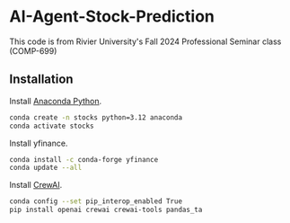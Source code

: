 # AI-Agent-Stock-Prediction

This code is from Rivier University's Fall 2024 Professional Seminar class (COMP-699)

## Installation

Install [Anaconda Python](https://www.anaconda.com/download).

```sh
conda create -n stocks python=3.12 anaconda
conda activate stocks
```

Install yfinance.

```sh
conda install -c conda-forge yfinance
conda update --all
```

Install [CrewAI](https://docs.crewai.com/getting-started/Installing-CrewAI/).


```sh
conda config --set pip_interop_enabled True
pip install openai crewai crewai-tools pandas_ta
```
